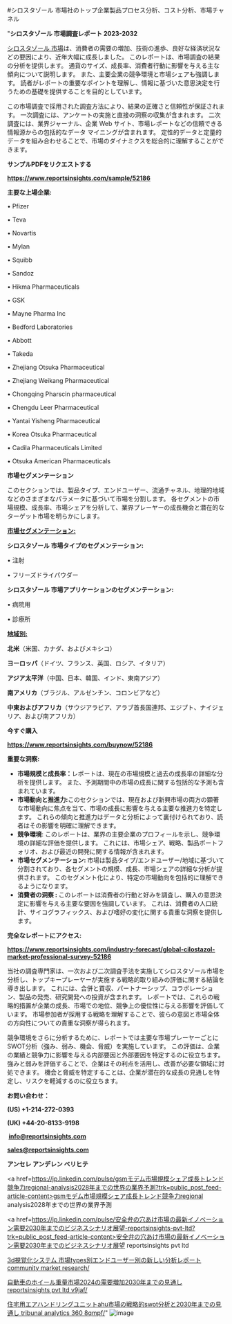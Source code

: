 #シロスタゾール 市場社のトップ企業製品プロセス分析、コスト分析、市場チャネル

"<strong>シロスタゾール 市場調査レポート 2023-2032</strong>

<a href=https://www.reportsinsights.com/sample/52186>シロスタゾール 市場</a>は、消費者の需要の増加、技術の進歩、良好な経済状況などの要因により、近年大幅に成長しました。 このレポートは、市場調査の結果の分析を提供します。 通貨のサイズ、成長率、消費者行動に影響を与える主な傾向について説明します。 また、主要企業の競争環境と市場シェアも強調します。 読者がレポートの重要なポイントを理解し、情報に基づいた意思決定を行うための基礎を提供することを目的としています。

この市場調査で採用された調査方法により、結果の正確さと信頼性が保証されます。 一次調査には、アンケートの実施と直接の洞察の収集が含まれます。 二次調査には、業界ジャーナル、企業 Web サイト、市場レポートなどの信頼できる情報源からの包括的なデータ マイニングが含まれます。 定性的データと定量的データを組み合わせることで、市場のダイナミクスを総合的に理解することができます。

<strong><b>サンプルPDFをリクエストする</b></strong>

<a href=https://www.reportsinsights.com/sample/52186><strong><u>https://www.reportsinsights.com/sample/52186</u></strong></a>

<strong>主要な上場企業:</strong>

• Pfizer

• Teva

• Novartis

• Mylan

• Squibb

• Sandoz

• Hikma Pharmaceuticals

• GSK

• Mayne Pharma Inc

• Bedford Laboratories

• Abbott

• Takeda

• Zhejiang Otsuka Pharmaceutical

• Zhejiang Weikang Pharmaceutical

• Chongqing Pharscin pharmaceutical

• Chengdu Leer Pharmaceutical

• Yantai Yisheng Pharmaceutical

• Korea Otsuka Pharmaceutical

• Cadila Pharmaceuticals Limited

• Otsuka American Pharmaceuticals

<strong>市場セグメンテーション</strong>

このセクションでは、製品タイプ、エンドユーザー、流通チャネル、地理的地域などのさまざまなパラメータに基づいて市場を分割します。 各セグメントの市場規模、成長率、市場シェアを分析して、業界プレーヤーの成長機会と潜在的なターゲット市場を明らかにします。

<strong><u>市場セグメンテーション</u></strong><strong><u>:</u></strong>

<strong>シロスタゾール 市場タイプのセグメンテーション:</strong>

• 注射

• フリーズドライパウダー

<strong>シロスタゾール 市場アプリケーションのセグメンテーション:</strong>

• 病院用

• 診療所

<strong><u>地域別</u></strong><strong><u>:</u></strong>

<strong>北米</strong>（米国、カナダ、およびメキシコ）

<strong>ヨーロッパ</strong>（ドイツ、フランス、英国、ロシア、イタリア）

<strong>アジア太平洋</strong>（中国、日本、韓国、インド、東南アジア）

<strong>南アメリカ</strong>（ブラジル、アルゼンチン、コロンビアなど）

<strong>中東およびアフリカ</strong>（サウジアラビア、アラブ首長国連邦、エジプト、ナイジェリア、および南アフリカ）

<strong>今すぐ購入</strong>

<a href=https://www.reportsinsights.com/buynow/52186><strong><u>https://www.reportsinsights.com/buynow/52186</u></strong></a>

<strong>重要な洞察:</strong>
<ul>
  <li><strong>市場規模と成長率：</strong>レポートは、現在の市場規模と過去の成長率の詳細な分析を提供します。 また、予測期間中の市場の成長に関する包括的な予測も含まれています。</li>
  <li><strong>市場動向と推進力:</strong>このセクションでは、現在および新興市場の両方の顕著な市場動向に焦点を当て、市場の成長に影響を与える主要な推進力を特定します。 これらの傾向と推進力はデータと分析によって裏付けられており、読者はその影響を明確に理解できます。</li>
  <li><strong>競争環境</strong>: このレポートは、業界の主要企業のプロフィールを示し、競争環境の詳細な評価を提供します。 これには、市場シェア、戦略、製品ポートフォリオ、および最近の開発に関する情報が含まれます。</li>
  <li><strong>市場セグメンテーション: </strong>市場は製品タイプ/エンドユーザー/地域に基づいて分割されており、各セグメントの規模、成長、市場シェアの詳細な分析が提供されます。 このセグメント化により、特定の市場動向を包括的に理解できるようになります。</li>
  <li><strong>消費者の洞察 : </strong>このレポートは消費者の行動と好みを調査し、購入の意思決定に影響を与える主要な要因を強調しています。 これは、消費者の人口統計、サイコグラフィックス、および嗜好の変化に関する貴重な洞察を提供します。</li>
</ul>
<strong>完全なレポートにアクセス:</strong>

<a href=https://www.reportsinsights.com/industry-forecast/global-cilostazol-market-professional-survey-52186><strong><u><b>https://www.reportsinsights.com/industry-forecast/global-cilostazol-market-professional-survey-52186</b></u></strong></a>

当社の調査専門家は、一次および二次調査手法を実施してシロスタゾール市場を分析し、トップキープレーヤーが実施する戦略的取り組みの評価に関する結論を導き出します。 これには、合併と買収、パートナーシップ、コラボレーション、製品の発売、研究開発への投資が含まれます。 レポートでは、これらの戦略的措置が企業の成長、市場での地位、競争上の優位性に与える影響を評価しています。 市場参加者が採用する戦略を理解することで、彼らの意図と市場全体の方向性についての貴重な洞察が得られます。

競争環境をさらに分析するために、レポートでは主要な市場プレーヤーごとにSWOT分析（強み、弱み、機会、脅威）を実施しています。 この評価は、企業の業績と競争力に影響を与える内部要因と外部要因を特定するのに役立ちます。 強みと弱みを評価することで、企業はその利点を活用し、改善が必要な領域に対処できます。 機会と脅威を特定することは、企業が潜在的な成長の見通しを特定し、リスクを軽減するのに役立ちます。

<strong>お問い合わせ：</strong>

<strong>(US) +1-214-272-0393</strong>

<strong>(UK) +44-20-8133-9198</strong>

<strong> </strong><a href=info@reportsinsights.com><strong><u>info@reportsinsights.com</u></strong></a>

<a href=sales@reportsinsights.com><strong><u>sales@reportsinsights.com</u></strong></a>

<strong>アンセレ アンデレン ベリヒテ</strong>

<a href=https://jp.linkedin.com/pulse/gsmモデム市場規模シェア成長トレンド競争力regional-analysis2028年までの世界の業界予測?trk=public_post_feed-article-content>gsmモデム市場規模シェア成長トレンド競争力regional analysis2028年までの世界の業界予測</a>

<a href=https://jp.linkedin.com/pulse/安全弁の穴あけ市場の最新イノベーション需要2030年までのビジネスシナリオ展望-reportsinsights-pvt-ltd?trk=public_post_feed-article-content>安全弁の穴あけ市場の最新イノベーション需要2030年までのビジネスシナリオ展望 reportsinsights pvt ltd</a>

<a href=https://www.linkedin.com/pulse/3d視覚化システム-市場types別エンドユーザー別の新しい分析レポート-community-market-research/>3d視覚化システム 市場types別エンドユーザー別の新しい分析レポート community market research/</a>

<a href=https://www.linkedin.com/pulse/自動車のホイール重量市場2024の需要増加2030年までの見通し-reportsinsights-pvt-ltd-v9jaf/>自動車のホイール重量市場2024の需要増加2030年までの見通し reportsinsights pvt ltd v9jaf/</a>

<a href=https://www.linkedin.com/pulse/住宅用エアハンドリングユニットahu市場の戦略的swot分析と2030年までの見通し-tribunal-analytics-360-8qmpf/>住宅用エアハンドリングユニットahu市場の戦略的swot分析と2030年までの見通し tribunal analytics 360 8qmpf/</a>"
![image](https://github.com/aanak123/RIMarketer1/assets/158471119/c1ba7b7f-c1d0-4623-a1da-a158e4012ea2)
